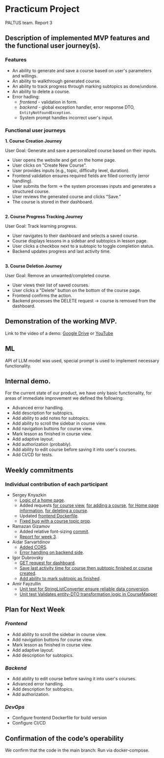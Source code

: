 # Practicum Project  
PALTUS team. Report 3

## Description of implemented MVP features and the functional user journey(s).

### Features

- An ability to generate and save a course based on user's parameters and willings.
- An ability to walkthrough generated course.
- An ability to track progress through marking subtopics as done/undone.
- An ability to delete a course.
- Error hadling:
  - *frontend* - validation in form.
  - *backend* - global exception handler, error response DTO, `EntityNotFoundException`.
  - System prompt handles incorrect user's input.
 
### Functional user journeys

**1. Course Creation Journey**

User Goal: Generate and save a personalized course based on their inputs.
  - User opens the website and get on the home page.
  - User clicks on "Create New Course".    
  - User provides inputs (e.g., topic, difficulty level, duration).    
  - Frontend validation ensures required fields are filled correctly (error handling).
  - User submits the form -> the system processes inputs and generates a structured course.    
  - User reviews the generated course and clicks "Save."    
  - The course is stored in their dashboard.<br><br>

**2. Course Progress Tracking Journey**
   
User Goal: Track learning progress.
 - User navigates to their dashboard and selects a saved course.
 - Course displays lessons in a sidebar and subtopics in lesson page.  
 - User clicks a checkbox next to a subtopic to toggle completion status.  
 - Backend updates progress and last activity time.<br><br>

**3. Course Deletion Journey**

User Goal: Remove an unwanted/completed course.
 - User views their list of saved courses.
 - User clicks a "Delete" button on the bottom of the course page.  
 - Frontend confirms the action.  
 - Backend processes the DELETE request -> course is removed from the dashboard.
  

## Demonstration of the working MVP.

Link to the video of a demo: [Google Drive](https://drive.google.com/file/d/1U965BjmcHg4k0Sn7m1Pr5RkGVyV-7cxI/view?usp=sharing) or [YouTube](https://youtu.be/WMYTLf23UPk)

## ML

API of LLM model was used, special prompt is used to implement necessary functionality.

## Internal demo.

For the current state of our product, we have only basic functionality, for areas of immediate improvement we defined the following:

  - Advanced error handling.
  - Add description for subtopics.
  - Add ability to add notes for subtopics.
  - Add ability to scroll the sidebar in course view.
  - Add navigation buttons for course view.
  - Mark lesson as finished in course view.
  - Add adaptive layout.
  - Add authorization (probably).
  - Add ability to edit course before saving it into user's courses.
  - Add CI/CD for tests.

## Weekly commitments

### Individual contribution of each participant

- Sergey Knyazkin
  - [Logic of a home page](https://github.com/IU-Capstone-Project-2025/PALTUS/commit/c11f3d1324c9db4cff5e4e5c3c7bcfd43d35f76e).
  - Added requests [for course view](https://github.com/IU-Capstone-Project-2025/PALTUS/commit/57d271bbe3c2ebf6e503cbe3ebcc0099793197e2), [for adding a course](https://github.com/IU-Capstone-Project-2025/PALTUS/commit/7dc93b718e3ceace5ea73d48ed83a435c98dfbbe), [for Home page information](https://github.com/IU-Capstone-Project-2025/PALTUS/commit/e09d4525c02e72133946fa43c7ae7d26ec4069ad), [for deleting a course](https://github.com/IU-Capstone-Project-2025/PALTUS/commit/1c278f2e9226aa63fcb884c6665f31a5bcd869c6).
  - Updated [frontend Dockerfile](https://github.com/IU-Capstone-Project-2025/PALTUS/commit/a0fce64b15569d9f3f5b95aa02351079cbc2d001).
  - [Fixed bug with a course topic prop](https://github.com/IU-Capstone-Project-2025/PALTUS/commit/02216e4b396aa40ca29d0b4404903c257752354c).
- Ramazan Gizamov
  - Added relative font-sizing [commit](https://github.com/IU-Capstone-Project-2025/PALTUS/commit/bfc99b9f9874fbe8acb8704685ea62427faa64b3).
  - [Report for week 3](https://github.com/poeticlama/PALTUS/new/master/content/docs/2025/PALTUS/week3.md).
- Aidar Sarvartdinov
  - [Added CORS](https://github.com/IU-Capstone-Project-2025/PALTUS/commit/c4c6b3e3d4af33f4f3a71083c3e26024c0b4462a).
  - [Error handling on backend side](https://github.com/IU-Capstone-Project-2025/PALTUS/commit/317176addc83722d5b4eab24d5ff5ca4a035cc09).
- Igor Dubrovsky
  - [GET request for dashboard](https://github.com/IU-Capstone-Project-2025/PALTUS/commit/3e25acefe019224f2c3f7f80e8fd80099bc54c63).
  - [Save last activity time for course then subtopic finished or course created](https://github.com/IU-Capstone-Project-2025/PALTUS/commit/4180d299f0c2029c59cf42b51fec42fae83cc5c1).
  - [Add ability to mark subtopic as finished](https://github.com/IU-Capstone-Project-2025/PALTUS/commit/216c1df7ad858227e762a7847cad717c2a6082de).
- Amir Fayzullin
  - [Unit test for StringListConverter ensure reliable data conversion](https://github.com/IU-Capstone-Project-2025/PALTUS/commit/71f73d268275970df0de77fa17566944fa61007a).
  - [Unit test Validates entity-DTO transformation logic in CourseMapper](https://github.com/IU-Capstone-Project-2025/PALTUS/commit/6099af7a4109b346a7e472fe6ab0885adaed4b49)

## Plan for Next Week

### *Frontend*

- Add ability to scroll the sidebar in course view.
- Add navigation buttons for course view.
- Mark lesson as finished in course view.
- Add adaptive layout.
- Add description for subtopics.

### *Backend*
  - Add ability to edit course before saving it into user's courses.
  - Advanced error handling.
  - Add description for subtopics.
  - Add authorization.

### *DevOps*
  - Configure frontend Dockerfile for build version
  - Configure CI/CD

## Confirmation of the code’s operability

We confirm that the code in the main branch:
Run via docker-compose.



